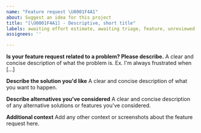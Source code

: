 ```yaml
---
name: "Feature request \U0001F4A1"
about: Suggest an idea for this project
title: "[\U0001F4A1] - Descriptive, short title"
labels: awaiting effort estimate, awaiting triage, feature, unreviewed
assignees: ''

---
```


**Is your feature request related to a problem? Please describe.**
A clear and concise description of what the problem is. Ex. I'm always frustrated when [...]

**Describe the solution you'd like**
A clear and concise description of what you want to happen.

**Describe alternatives you've considered**
A clear and concise description of any alternative solutions or features you've considered.

**Additional context**
Add any other context or screenshots about the feature request here.
